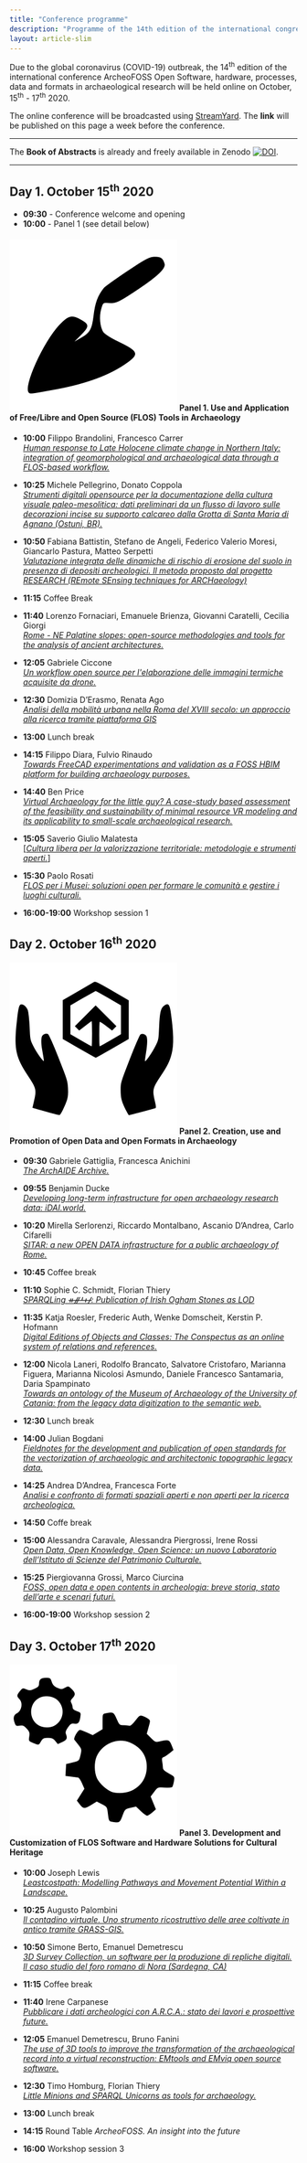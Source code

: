 ```yaml
---
title: "Conference programme"
description: "Programme of the 14th edition of the international congress ArcheoFOSS: open software, hardware, processes, data, and formats in archaeological research"
layout: article-slim
---
```


Due to the global coronavirus (COVID-19) outbreak, the 14<sup>th</sup> edition of the international conference ArcheoFOSS Open Software, hardware, processes, data and formats in archaeological research will be held online on October, 15<sup>th</sup> - 17<sup>th</sup> 2020.


The online conference will be broadcasted using [StreamYard](https://streamyard.com/). 
The **link** will be published on this page a week before the conference. 

---

The **Book of Abstracts** is already and freely available in Zenodo [![DOI](https://zenodo.org/badge/DOI/10.5281/zenodo.4002961.svg)](https://doi.org/10.5281/zenodo.4002961).

---

## Day 1. October 15<sup>th</sup> 2020

- **09:30** - Conference welcome and opening
- **10:00** - Panel 1 (see detail below)

#### ![icon](images/icons/trowel.svg "Trowel") Panel 1. Use and Application of Free/Libre and Open Source (FLOS) Tools in Archaeology 

- **10:00** Filippo Brandolini, Francesco Carrer  
[*Human response to Late Holocene climate change in Northern Italy: integration of geomorphological and archaeological data through a FLOS-based workflow.*](abstracts/brandolini)

- **10:25** Michele Pellegrino, Donato Coppola  
[*Strumenti digitali opensource per la documentazione della cultura visuale paleo-mesolitica: dati preliminari da un flusso di lavoro sulle decorazioni incise su supporto calcareo dalla Grotta di Santa Maria di Agnano (Ostuni, BR).*](abstracts/pellegrino)

- **10:50**  Fabiana Battistin, Stefano de Angeli, Federico Valerio Moresi, Giancarlo Pastura, Matteo Serpetti  
[*Valutazione integrata delle dinamiche di rischio di erosione del suolo in presenza di depositi archeologici. Il metodo proposto dal progetto RESEARCH (REmote SEnsing techniques for ARCHaeology)*](./abstracts/battistin)

- **11:15** Coffee Break

- **11:40** Lorenzo Fornaciari, Emanuele Brienza, Giovanni Caratelli, Cecilia Giorgi  
[*Rome - NE Palatine slopes: open-source methodologies and tools for the analysis of ancient architectures.*](abstracts/fornaciari)

- **12:05** Gabriele Ciccone  
[*Un workflow open source per l'elaborazione delle immagini termiche acquisite da drone.*](abstracts/ciccone)

- **12:30** Domizia D’Erasmo, Renata Ago  
[*Analisi della mobilità urbana nella Roma del XVIII secolo: un approccio alla ricerca tramite piattaforma GIS*](abstracts/d-erasmo)

- **13:00** Lunch break

- **14:15** Filippo Diara, Fulvio Rinaudo  
[*Towards FreeCAD experimentations and validation as a FOSS HBIM platform for building archaeology purposes.*](abstracts/diara)

- **14:40** Ben Price  
[*Virtual Archaeology for the little guy? A case-study based assessment of the feasibility and sustainability of minimal resource VR modeling and its applicability to small-scale archaeological research.*](abstracts/price)

- **15:05** Saverio Giulio Malatesta  
[[*Cultura libera per la valorizzazione territoriale: metodologie e strumenti aperti.*]](abstracts/malatesta)

- **15:30** Paolo Rosati  
[*FLOS per i Musei: soluzioni open per formare le comunità e gestire i luoghi culturali.*](abstracts/rosati)

- **16:00-19:00** Workshop session 1

## Day 2. October 16<sup>th</sup> 2020

#### ![icon](./images/icons/share.svg "Share") Panel 2. Creation, use and Promotion of Open Data and Open Formats in Archaeology

- **09:30** Gabriele Gattiglia, Francesca Anichini  
[*The ArchAIDE Archive.*](abstracts/gattiglia)

- **09:55** Benjamin Ducke  
[*Developing long-term infrastructure for open archaeology research data: iDAI.world.*](abstracts/ducke)

- **10:20** Mirella Serlorenzi, Riccardo Montalbano, Ascanio D’Andrea, Carlo Cifarelli  
[*SITAR: a new OPEN DATA infrastructure for a public archaeology of Rome.*](abstracts/serlorenzi)

- **10:45** Coffee break

- **11:10** Sophie C. Schmidt, Florian Thiery  
[*SPARQLing ᚑᚌᚆᚐᚋ: Publication of Irish Ogham Stones as LOD*](abstracts/schmidt)

- **11:35** Katja Roesler, Frederic Auth, Wenke Domscheit, Kerstin P. Hofmann  
[*Digital Editions of Objects and Classes: The Conspectus as an online system of relations and references.* ](abstracts/roesler)

- **12:00** Nicola Laneri, Rodolfo Brancato, Salvatore Cristofaro, Marianna Figuera, Marianna Nicolosi Asmundo, Daniele Francesco Santamaria, Daria Spampinato  
[*Towards an ontology of the Museum of Archaeology of the University of Catania: from the legacy data digitization to the semantic web.*]((abstracts/laneri))

- **12:30** Lunch break

- **14:00** Julian Bogdani  
[*Fieldnotes for the development and publication of open standards for the vectorization of archaeologic and architectonic topographic legacy data.*](abstracts/bogdani)

- **14:25** Andrea D’Andrea, Francesca Forte  
[*Analisi e confronto di formati spaziali aperti e non aperti per la ricerca archeologica.*](abstracts/d-andrea)

- **14:50** Coffe break

- **15:00** Alessandra Caravale, Alessandra Piergrossi, Irene Rossi  
[*Open Data, Open Knowledge, Open Science: un nuovo Laboratorio dell’Istituto di Scienze del Patrimonio Culturale.*](abstracts/caravale)

- **15:25** Piergiovanna Grossi, Marco Ciurcina  
[*FOSS, open data e open contents in archeologia: breve storia, stato dell’arte e scenari futuri.*](abstracts/grossi)

- **16:00-19:00** Workshop session 2

## Day 3. October 17<sup>th</sup> 2020

#### ![icon](./images/icons/gears.svg "Gears") Panel 3. Development and Customization of FLOS Software and Hardware Solutions for Cultural Heritage 

- **10:00** Joseph Lewis  
[*Leastcostpath: Modelling Pathways and Movement Potential Within a Landscape.*](abstracts/lewis)

- **10:25** Augusto Palombini  
[*Il contadino virtuale. Uno strumento ricostruttivo delle aree coltivate in antico tramite GRASS-GIS.*](abstracts/palombini)

- **10:50** Simone Berto, Emanuel Demetrescu  
[*3D Survey Collection, un software per la produzione di repliche digitali. Il caso studio del foro romano di Nora (Sardegna, CA)*](abstracts/berto)

- **11:15** Coffee break

- **11:40** Irene Carpanese  
[*Pubblicare i dati archeologici con A.R.C.A.: stato dei lavori e prospettive future.*](abstracts/carpanese)

- **12:05** Emanuel Demetrescu, Bruno Fanini  
[*The use of 3D tools to improve the transformation of the archaeological record into a virtual reconstruction: EMtools and EMviq open source software.*](abstracts/demetrescu)

- **12:30** Timo Homburg, Florian Thiery  
[*Little Minions and SPARQL Unicorns as tools for archaeology.*](abstracts/homburg)

- **13:00** Lunch break

- **14:15** Round Table *ArcheoFOSS. An insight into the future*

- **16:00** Workshop session 3